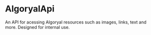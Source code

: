 # AlgoryalApi
An API for acessing Algoryal resources such as images, links, text and more. Designed for internal use.
